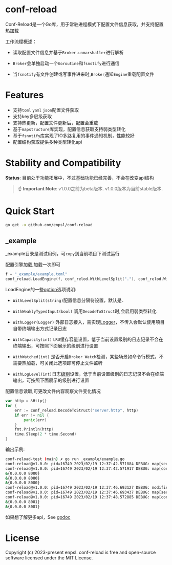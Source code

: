 # conf-reload


Conf-Reload是一个Go库，用于常驻进程模式下配置文件信息获取，并支持配置热加载

工作流程概述：

- 读取配置文件信息并基于`Broker.unmarshaller`进行解析

- `Broker`会单独启动一个`Goroutine`和`fsnotify`进行通信

- 当`fsnotify`有文件创建或写事件进来时,`Broker`通知`Engine`重载配置文件

# Features
- 支持`toml` `yaml` `json`配置文件获取
- 支持key多层级获取
- 支持热更新，配置文件更新后，配置会重载
- 基于`mapstructure`库实现，配置信息获取支持弱类型转化
- 基于`fsnotify`库实现了IO多路复用的事件通知机制，性能较好
- 配置结构获取提供多种类型转化api

# Stability and Compatibility

**Status**: 目前处于功能拓展中，不过基础功能已经完善，不会在改变api结构

> ☝️ **Important Note**: v1.0.0之前为beta版本. v1.0.0版本为当前stable版本.


# Quick Start

```bash
go get -u github.com/enpsl/conf-reload
```

## _example
_example目录是测试用例，可`copy`到当前项目下测试运行

配置引擎加载,加载一次即可
```go
f = "_example/example.toml"
conf_reload.LoadEngine(f, conf_relod.WithLevelSplit("."), conf_relod.WithLogLevel(0))
```
LoadEngine的一些[option](https://pkg.go.dev/github.com/enpsl/conf-reload#Option)选项说明:

- `WithLevelSplit(string)`配置信息分隔符设置，默认是`.`

- `WithWeaklyTypedInput(bool)` 调用`DecodeToStruct`时,会启用弱类型转化

- `WithLogger(Logger)` 外部日志接入，需实现[Logger](https://pkg.go.dev/github.com/enpsl/conf-reload@v1.0.0#Logger)，不传入会默认使用项目自带终端输出方式记录日志

- `WithCapacity(int)` `LRU`缓存容量设置，低于当前设置级别的日志记录不会在终端输出，可按照下面展示的级别进行设置

- `WithWatched(int)` 是否开启`Broker Watch`检测，某些场景如命令行模式，不需要热加载，可关闭此选项即可停止文件监听

- `WithLogLevel(int)`日志[级别](https://pkg.go.dev/github.com/enpsl/conf-reload@v1.0.0/internal/log#Level)设置，低于当前设置级别的日志记录不会在终端输出，可按照下面展示的级别进行设置

配置信息读取,可更改文件内容观察文件变化情况
```go
var http = &Http{}
for {
    err := conf_reload.DecodeToStruct("server.http", http)
    if err != nil {
        panic(err)
    }
    fmt.Println(http)
    time.Sleep(2 * time.Second)
}
```
输出示例:
```bash
conf-reload-test (main) ✗ go run _example/example.go
conf-reload@v1.0.0: pid=16749 2023/02/19 12:37:42.571884 DEBUG: map[server:map[config:map[connection:false depends:[tcp ip] publish:2023-02-19 timeout:10s] http:map[host:0.0.0.0 port:8080]]]
conf-reload@v1.0.0: pid=16749 2023/02/19 12:37:42.571917 DEBUG: map[config:map[connection:false depends:[tcp ip] publish:2023-02-19 timeout:10s] http:map[host:0.0.0.0 port:8080]]
&{0.0.0.0 8080}
&{0.0.0.0 8080}
&{0.0.0.0 8080}
conf-reload@v1.0.0: pid=16749 2023/02/19 12:37:46.693127 DEBUG: modified file:/Users/kuailexingqiu/go/src/conf-reload-test/_example/example.toml, /Users/kuailexingqiu/go/src/conf-reload-test/_example/example.toml
conf-reload@v1.0.0: pid=16749 2023/02/19 12:37:46.693437 DEBUG: map[server:map[config:map[connection:false depends:[tcp ip] publish:2023-02-19 timeout:10s] http:map[host:0.0.0.0 port:8081]]]
conf-reload@v1.0.0: pid=16749 2023/02/19 12:37:48.572885 DEBUG: map[config:map[connection:false depends:[tcp ip] publish:2023-02-19 timeout:10s] http:map[host:0.0.0.0 port:8081]]
&{0.0.0.0 8081}
&{0.0.0.0 8081}
```

如果想了解更多api，See [godoc](https://pkg.go.dev/github.com/enpsl/conf-reload@v1.0.0#pkg-functions)

# License
Copyright (c) 2023-present enpsl. conf-reload is free and open-source software licensed under the MIT License. 